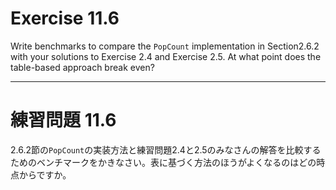 # Exercise 11.6
Write benchmarks to compare the `PopCount` implementation in Section2.6.2 with your solutions to Exercise 2.4 and Exercise 2.5. At what point does the table-based approach break even?

---
# 練習問題 11.6
2.6.2節の`PopCount`の実装方法と練習問題2.4と2.5のみなさんの解答を比較するためのベンチマークをかきなさい。表に基づく方法のほうがよくなるのはどの時点からですか。
